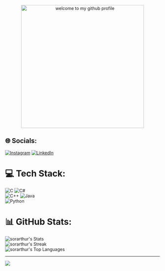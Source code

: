 <div align="center">
	<img width="400" src="welcome-header.gif" alt="welcome to my github profile">
</div>

## 🌐 Socials:
[![Instagram](https://img.shields.io/badge/Instagram-%23E4405F.svg?logo=Instagram&logoColor=white)](https://instagram.com/arrthurrz) [![LinkedIn](https://img.shields.io/badge/LinkedIn-%230077B5.svg?logo=linkedin&logoColor=white)](https://linkedin.com/in/arthur-clemente-846b7627b) 

# 💻 Tech Stack:
![C](https://img.shields.io/badge/c-%2300599C.svg?style=for-the-badge&logo=c&logoColor=white)  ![C#](https://img.shields.io/badge/c%23-%23239120.svg?style=for-the-badge&logo=csharp&logoColor=white)  
![C++](https://img.shields.io/badge/c++-%2300599C.svg?style=for-the-badge&logo=c%2B%2B&logoColor=white)  ![Java](https://img.shields.io/badge/java-%23ED8B00.svg?style=for-the-badge&logo=openjdk&logoColor=white)  
![Python](https://img.shields.io/badge/python-%2314354C.svg?style=for-the-badge&logo=python&logoColor=white)

# 📊 GitHub Stats:</br>
![sorarthur's Stats](https://github-readme-stats.vercel.app/api?username=sorarthur&theme=midnight-purple&show_icons=true&hide_border=true&count_private=true)<br>
![sorarthur's Streak](https://github-readme-streak-stats.herokuapp.com/?user=sorarthur&theme=midnight-purple&hide_border=true)<br>
![sorarthur's Top Languages](https://github-readme-stats.vercel.app/api/top-langs/?username=sorarthur&theme=midnight-purple&show_icons=true&hide_border=true&layout=compact)

---
[![](https://visitcount.itsvg.in/api?id=theonedefalt&icon=0&color=12)](https://visitcount.itsvg.in)

<!-- Proudly created with GPRM ( https://gprm.itsvg.in ) -->
